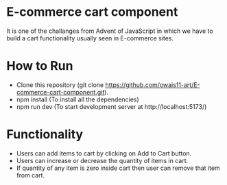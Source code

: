 # E-commerce cart component

It is one of the challanges from Advent of JavaScript in which we have to build a cart functionality usually seen in E-commerce sites.

# How to Run

- Clone this repository (git clone https://github.com/owais11-art/E-commerce-cart-component.git).
- npm install (To install all the dependencies)
- npm run dev (To start development server at http://localhost:5173/)

# Functionality

- Users can add items to cart by clicking on Add to Cart button.
- Users can increase or decrease the quantity of items in cart.
- If quantity of any item is zero inside cart then user can remove that item from cart.

